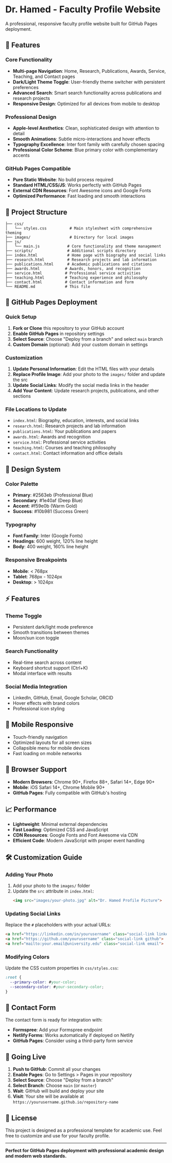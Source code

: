 # Dr. Hamed - Faculty Profile Website

A professional, responsive faculty profile website built for GitHub Pages deployment.

## 🌟 Features

### Core Functionality
- **Multi-page Navigation**: Home, Research, Publications, Awards, Service, Teaching, and Contact pages
- **Dark/Light Theme Toggle**: User-friendly theme switcher with persistent preferences
- **Advanced Search**: Smart search functionality across publications and research projects
- **Responsive Design**: Optimized for all devices from mobile to desktop

### Professional Design
- **Apple-level Aesthetics**: Clean, sophisticated design with attention to detail
- **Smooth Animations**: Subtle micro-interactions and hover effects
- **Typography Excellence**: Inter font family with carefully chosen spacing
- **Professional Color Scheme**: Blue primary color with complementary accents

### GitHub Pages Compatible
- **Pure Static Website**: No build process required
- **Standard HTML/CSS/JS**: Works perfectly with GitHub Pages
- **External CDN Resources**: Font Awesome icons and Google Fonts
- **Optimized Performance**: Fast loading and smooth interactions

## 📁 Project Structure

```
├── css/
│   └── styles.css          # Main stylesheet with comprehensive theming
├── images/                 # Directory for local images
├── js/
│   └── main.js            # Core functionality and theme management
├── scripts/               # Additional scripts directory
├── index.html             # Home page with biography and social links
├── research.html          # Research projects and lab information
├── publications.html      # Academic publications and citations
├── awards.html           # Awards, honors, and recognition
├── service.html          # Professional service activities
├── teaching.html         # Teaching experience and philosophy
├── contact.html          # Contact information and form
└── README.md             # This file
```

## 🚀 GitHub Pages Deployment

### Quick Setup
1. **Fork or Clone** this repository to your GitHub account
2. **Enable GitHub Pages** in repository settings
3. **Select Source**: Choose "Deploy from a branch" and select `main` branch
4. **Custom Domain** (optional): Add your custom domain in settings

### Customization
1. **Update Personal Information**: Edit the HTML files with your details
2. **Replace Profile Image**: Add your photo to the `images/` folder and update the src
3. **Update Social Links**: Modify the social media links in the header
4. **Add Your Content**: Update research projects, publications, and other sections

### File Locations to Update
- `index.html`: Biography, education, interests, and social links
- `research.html`: Research projects and lab information
- `publications.html`: Your publications and papers
- `awards.html`: Awards and recognition
- `service.html`: Professional service activities
- `teaching.html`: Courses and teaching philosophy
- `contact.html`: Contact information and office details

## 🎨 Design System

### Color Palette
- **Primary**: #2563eb (Professional Blue)
- **Secondary**: #1e40af (Deep Blue)
- **Accent**: #f59e0b (Warm Gold)
- **Success**: #10b981 (Success Green)

### Typography
- **Font Family**: Inter (Google Fonts)
- **Headings**: 600 weight, 120% line height
- **Body**: 400 weight, 160% line height

### Responsive Breakpoints
- **Mobile**: < 768px
- **Tablet**: 768px - 1024px
- **Desktop**: > 1024px

## ⚡ Features

### Theme Toggle
- Persistent dark/light mode preference
- Smooth transitions between themes
- Moon/sun icon toggle

### Search Functionality
- Real-time search across content
- Keyboard shortcut support (Ctrl+K)
- Modal interface with results

### Social Media Integration
- LinkedIn, GitHub, Email, Google Scholar, ORCID
- Hover effects with brand colors
- Professional icon styling

## 📱 Mobile Responsive

- Touch-friendly navigation
- Optimized layouts for all screen sizes
- Collapsible menu for mobile devices
- Fast loading on mobile networks

## 🔧 Browser Support

- **Modern Browsers**: Chrome 90+, Firefox 88+, Safari 14+, Edge 90+
- **Mobile**: iOS Safari 14+, Chrome Mobile 90+
- **GitHub Pages**: Fully compatible with GitHub's hosting

## 📈 Performance

- **Lightweight**: Minimal external dependencies
- **Fast Loading**: Optimized CSS and JavaScript
- **CDN Resources**: Google Fonts and Font Awesome via CDN
- **Efficient Code**: Modern JavaScript with proper event handling

## 🛠️ Customization Guide

### Adding Your Photo
1. Add your photo to the `images/` folder
2. Update the `src` attribute in `index.html`:
   ```html
   <img src="images/your-photo.jpg" alt="Dr. Hamed Profile Picture">
   ```

### Updating Social Links
Replace the `#` placeholders with your actual URLs:
```html
<a href="https://linkedin.com/in/yourusername" class="social-link linkedin">
<a href="https://github.com/yourusername" class="social-link github">
<a href="mailto:your.email@university.edu" class="social-link email">
```

### Modifying Colors
Update the CSS custom properties in `css/styles.css`:
```css
:root {
  --primary-color: #your-color;
  --secondary-color: #your-secondary-color;
}
```

## 📧 Contact Form

The contact form is ready for integration with:
- **Formspree**: Add your Formspree endpoint
- **Netlify Forms**: Works automatically if deployed on Netlify
- **GitHub Pages**: Consider using a third-party form service

## 🚀 Going Live

1. **Push to GitHub**: Commit all your changes
2. **Enable Pages**: Go to Settings > Pages in your repository
3. **Select Source**: Choose "Deploy from a branch"
4. **Select Branch**: Choose `main` (or `master`)
5. **Wait**: GitHub will build and deploy your site
6. **Visit**: Your site will be available at `https://yourusername.github.io/repository-name`

## 📄 License

This project is designed as a professional template for academic use. Feel free to customize and use for your faculty profile.

---

**Perfect for GitHub Pages deployment with professional academic design and modern web standards.**